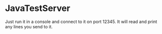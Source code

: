 # JavaTestServer

Just run it in a console and connect to it on port 12345.
It will read and print any lines you send to it.
